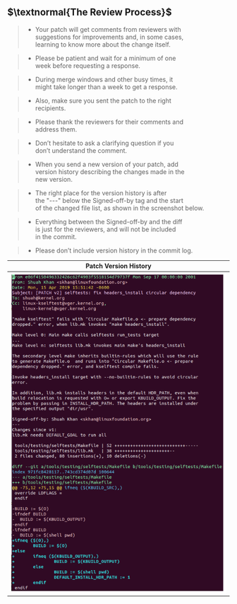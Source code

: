 ## $\textnormal{The Review Process}$

> - Your patch will get comments from reviewers with <br />
    suggestions for improvements and, in some cases, <br />
    learning to know more about the change itself.

> - Please be patient and wait for a minimum of one <br />
    week before requesting a response.

> - During merge windows and other busy times, it <br />
    might take longer than a week to get a response.

> - Also, make sure you sent the patch to the right <br />
    recipients.

> - Please thank the reviewers for their comments and <br />
    address them.

> - Don’t hesitate to ask a clarifying question if you <br />
    don’t understand the comment.

> - When you send a new version of your patch, add <br />
    version history describing the changes made in the <br />
    new version.

> - The right place for the version history is after <br />
    the "---" below the Signed-off-by tag and the start <br />
    of the changed file list, as shown in the screenshot below.

> - Everything between the Signed-off-by and the diff <br />
    is just for the reviewers, and will not be included <br />
    in the commit.

> -  Please don’t include version history in the commit log.

| Patch Version History |
| --------------------- |
| ![patch-version-history](./images/03-patch-version-history.png) |

<br />
